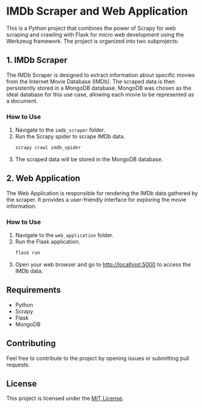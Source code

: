 # IMDb Scraper and Web Application

This is a Python project that combines the power of Scrapy for web scraping and crawling with Flask for micro web development using the Werkzeug framework. The project is organized into two subprojects:

## 1. IMDb Scraper

The IMDb Scraper is designed to extract information about specific movies from the Internet Movie Database (IMDb). The scraped data is then persistently stored in a MongoDB database. MongoDB was chosen as the ideal database for this use case, allowing each movie to be represented as a document.

### How to Use

1. Navigate to the `imdb_scraper` folder.
2. Run the Scrapy spider to scrape IMDb data.
    ```bash
    scrapy crawl imdb_spider
    ```
3. The scraped data will be stored in the MongoDB database.

## 2. Web Application

The Web Application is responsible for rendering the IMDb data gathered by the scraper. It provides a user-friendly interface for exploring the movie information.

### How to Use

1. Navigate to the `web_application` folder.
2. Run the Flask application.
    ```bash
    flask run
    ```
3. Open your web browser and go to [http://localhost:5000](http://localhost:5000) to access the IMDb data.

## Requirements

- Python
- Scrapy
- Flask
- MongoDB

## Contributing

Feel free to contribute to the project by opening issues or submitting pull requests.

## License

This project is licensed under the [MIT License](LICENSE).

